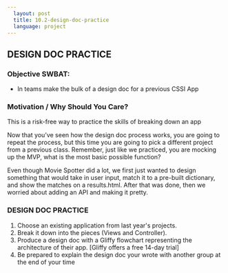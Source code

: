 ```yaml
---
  layout: post
  title: 10.2-design-doc-practice
  language: project
---
```

## DESIGN DOC PRACTICE

### Objective SWBAT:
* In teams make the bulk of a design doc for a previous CSSI App

###  Motivation / Why Should You Care?
This is a risk-free way to practice the skills of breaking down an app


Now that you’ve seen how the design doc process works, you are going to repeat the process, but this time you are going to pick a different project from a previous class.
Remember, just like we practiced, you are mocking up the MVP, what is the most basic possible function?

Even though Movie Spotter did a lot, we first just wanted to design something that would take in user input, match it to a pre-built dictionary, and show the matches on a results.html. After that was done, then we worried about adding an API and making it pretty.



###  DESIGN DOC PRACTICE
1. Choose an existing application from last year's projects.
2. Break it down into the pieces (Views and Controller).
3. Produce a design doc with a Gliffy flowchart representing the architecture of their app. [Gliffy offers a free 14-day trial]
4. Be prepared to explain the design doc your wrote with another group at the end of your time
